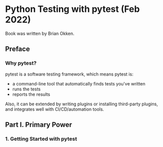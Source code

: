 # Python Testing with pytest (Feb 2022)

Book was written by Brian Okken.

## Preface

### Why pytest?

pytest is a software testing framework, which means pytest is:
- a command-line tool that automatically finds tests you've written
- runs the tests
- reports the results

Also, it can be extended by writing plugins or installing third-party plugins, and integrates well with CI/CD/automation tools.

## Part I. Primary Power

### 1. Getting Started with pytest
